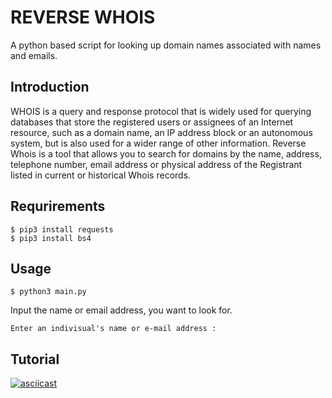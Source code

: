 # REVERSE WHOIS #

A python based script for looking up domain names associated with names and emails.

## Introduction ##

WHOIS is a query and response protocol that is widely used for querying databases that store the registered users or assignees of an Internet resource, such as a domain name, an IP address block or an autonomous system, but is also used for a wider range of other information. Reverse Whois is a tool that allows you to search for domains by the name, address, telephone number, email address or physical address of the Registrant listed in current or historical Whois records.

## Requrirements ##

```
$ pip3 install requests
$ pip3 install bs4
```

## Usage ##

```
$ python3 main.py 
```

Input the name or email address, you want to look for.
```
Enter an indivisual's name or e-mail address : 
```

## Tutorial ##

[![asciicast](https://asciinema.org/a/56sFTVCCVxrylHmlFOD7Xqz8p.png)](https://asciinema.org/a/56sFTVCCVxrylHmlFOD7Xqz8p)
